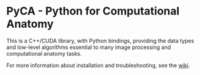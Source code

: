 # PyCA - Python for Computational Anatomy

This is a C++/CUDA library, with Python bindings, providing the data
types and low-level algorithms essential to many image processing and
computational anatomy tasks.

For more information about installation and troubleshooting, see the
[wiki](https://bitbucket.org/scicompanat/pyca/wiki/Home).
